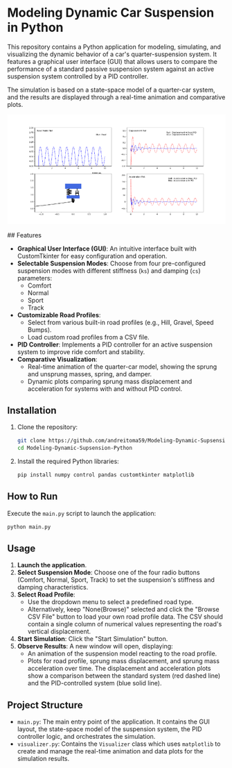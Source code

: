 # Modeling Dynamic Car Suspension in Python


This repository contains a Python application for modeling, simulating, and visualizing the dynamic behavior of a car's quarter-suspension system. It features a graphical user interface (GUI) that allows users to compare the performance of a standard passive suspension system against an active suspension system controlled by a PID controller.

The simulation is based on a state-space model of a quarter-car system, and the results are displayed through a real-time animation and comparative plots.
<p>
  <img src="./img/demo.png" width="800">
</p>
## Features

*   **Graphical User Interface (GUI)**: An intuitive interface built with CustomTkinter for easy configuration and operation.
*   **Selectable Suspension Modes**: Choose from four pre-configured suspension modes with different stiffness (`ks`) and damping (`cs`) parameters:
    *   Comfort
    *   Normal
    *   Sport
    *   Track
*   **Customizable Road Profiles**:
    *   Select from various built-in road profiles (e.g., Hill, Gravel, Speed Bumps).
    *   Load custom road profiles from a CSV file.
*   **PID Controller**: Implements a PID controller for an active suspension system to improve ride comfort and stability.
*   **Comparative Visualization**:
    *   Real-time animation of the quarter-car model, showing the sprung and unsprung masses, spring, and damper.
    *   Dynamic plots comparing sprung mass displacement and acceleration for systems with and without PID control.

## Installation

1.  Clone the repository:
    ```bash
    git clone https://github.com/andreitoma59/Modeling-Dynamic-Supsension-Python.git
    cd Modeling-Dynamic-Supsension-Python
    ```

2.  Install the required Python libraries:
    ```bash
    pip install numpy control pandas customtkinter matplotlib
    ```

## How to Run

Execute the `main.py` script to launch the application:

```bash
python main.py
```

## Usage

1.  **Launch the application**.
2.  **Select Suspension Mode**: Choose one of the four radio buttons (Comfort, Normal, Sport, Track) to set the suspension's stiffness and damping characteristics.
3.  **Select Road Profile**:
    *   Use the dropdown menu to select a predefined road type.
    *   Alternatively, keep "None(Browse)" selected and click the "Browse CSV File" button to load your own road profile data. The CSV should contain a single column of numerical values representing the road's vertical displacement.
4.  **Start Simulation**: Click the "Start Simulation" button.
5.  **Observe Results**: A new window will open, displaying:
    *   An animation of the suspension model reacting to the road profile.
    *   Plots for road profile, sprung mass displacement, and sprung mass acceleration over time. The displacement and acceleration plots show a comparison between the standard system (red dashed line) and the PID-controlled system (blue solid line).

## Project Structure

*   `main.py`: The main entry point of the application. It contains the GUI layout, the state-space model of the suspension system, the PID controller logic, and orchestrates the simulation.
*   `visualizer.py`: Contains the `Visualizer` class which uses `matplotlib` to create and manage the real-time animation and data plots for the simulation results.